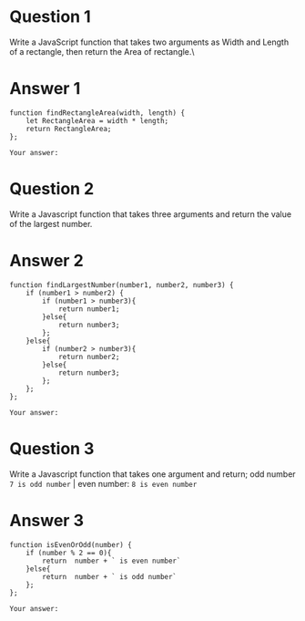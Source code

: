 # Question 1

Write a JavaScript function that takes two arguments as Width and Length of a rectangle, then return the Area of rectangle.\

# Answer 1

```
function findRectangleArea(width, length) {
    let RectangleArea = width * length;
    return RectangleArea;
};

```

```
Your answer:
```

# Question 2

Write a Javascript function that takes three arguments and return the value of the largest number.

# Answer 2

```
function findLargestNumber(number1, number2, number3) {
    if (number1 > number2) {
        if (number1 > number3){
            return number1;
        }else{
            return number3;
        };
    }else{
        if (number2 > number3){
            return number2;
        }else{ 
            return number3;
        };
    };
};

```

```
Your answer:
```

# Question 3

Write a Javascript function that takes one argument and return;
odd number `7 is odd number` | even number: `8 is even number`

# Answer 3

```
function isEvenOrOdd(number) {
    if (number % 2 == 0){
        return  number + ` is even number`
    }else{
        return  number + ` is odd number`
    };
};

```

```
Your answer:
```
